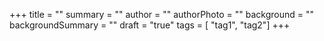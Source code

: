 +++
title = ""
summary = ""
author = ""
authorPhoto = ""
background = ""
backgroundSummary = ""
draft = "true"
tags = [ "tag1", "tag2"]
+++
